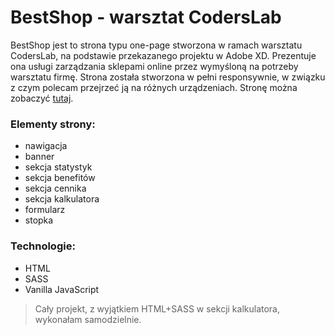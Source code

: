 # BestShop - warsztat CodersLab

BestShop jest to strona typu one-page stworzona w ramach warsztatu CodersLab, na podstawie przekazanego projektu w Adobe XD. Prezentuje ona usługi zarządzania sklepami online przez wymyśloną na potrzeby warsztatu firmę.
Strona została stworzona w pełni responsywnie, w związku z czym polecam przejrzeć ją na różnych urządzeniach.
Stronę można zobaczyć [tutaj](https://majka521.github.io/BestShop-warsztat-CodersLab/).

### Elementy strony:
- nawigacja
- banner
- sekcja statystyk
- sekcja benefitów
- sekcja cennika
- sekcja kalkulatora
- formularz
- stopka

### Technologie:
- HTML
- SASS
- Vanilla JavaScript

> Cały projekt, z wyjątkiem HTML+SASS w sekcji kalkulatora, wykonałam
> samodzielnie.
